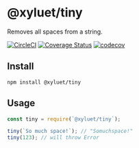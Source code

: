 # @xyluet/tiny

Removes all spaces from a string.

[![CircleCI](https://circleci.com/gh/xyluet/tiny/tree/master.svg?style=shield)](https://circleci.com/gh/xyluet/tiny/tree/master)
[![Coverage Status](https://coveralls.io/repos/github/xyluet/tiny/badge.svg?branch=master)](https://coveralls.io/github/xyluet/tiny?branch=master)
[![codecov](https://codecov.io/gh/xyluet/tiny/branch/master/graph/badge.svg)](https://codecov.io/gh/xyluet/tiny)




## Install

```shell
npm install @xyluet/tiny
```

## Usage

```js
const tiny = require(`@xyluet/tiny`);

tiny(`So much space!`); // "Somuchspace!"
tiny(123); // will throw Error

```
